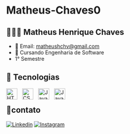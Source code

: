# Matheus-Chaves0
## 👨🏽‍💻 Matheus Henrique Chaves
- 📩 Email: matheushchv@gmail.com
- 🏫 Cursando Engenharia de Software
- 1° Semestre

## 👾 Tecnologias 
<img 
    align="left" 
    alt="HTML"
    title="HTML" 
    width="30px" 
    style="padding-right: 10px;" 
    src="https://cdn.jsdelivr.net/gh/devicons/devicon@latest/icons/html5/html5-original.svg" 
/>
<img 
    align="left" 
    alt="CSS" 
    title="CSS"
    width="30px" 
    style="padding-right: 10px;" 
    src="https://cdn.jsdelivr.net/gh/devicons/devicon@latest/icons/css3/css3-original.svg" 
/>
<img 
    align="left" 
    alt="JavaScript" 
    title="JavaScript"
    width="30px" 
    style="padding-right: 10px;" 
    src="https://cdn.jsdelivr.net/gh/devicons/devicon@latest/icons/javascript/javascript-original.svg" 
/>
 <img
    align="left" 
    alt="Java" 
    title="Java"
    width="30px" 
    src="https://cdn.jsdelivr.net/gh/devicons/devicon@latest/icons/java/java-original.svg" 
/><br>
          


## 📲contato

[![Linkedin](https://img.shields.io/badge/LinkedIn-0077B5?style=for-the-badge&logo=linkedin&logoColor=white/
)](https://www.linkedin.com/in/matheushchaves)
[![Instagram](https://img.shields.io/badge/Instagram-E4405F?style=for-the-badge&logo=instagram&logoColor=white)](https://www.instagram.com/matheus.chvss/)
          
